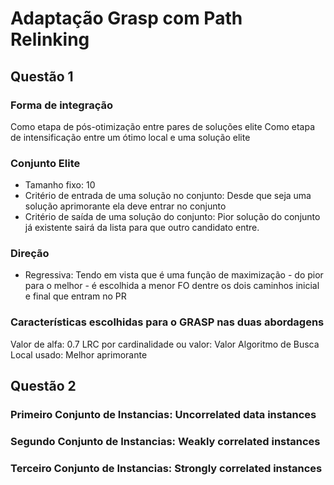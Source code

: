 # Adaptação Grasp com Path Relinking 

## Questão 1
### Forma de integração
 Como etapa de pós-otimização entre pares de soluções elite
 Como etapa de intensificação entre um ótimo local e uma solução elite
### Conjunto Elite
 - Tamanho fixo: 10
 - Critério de entrada de uma solução no conjunto: Desde que seja uma solução aprimorante ela deve entrar no conjunto
 - Critério de saída de uma solução do conjunto: Pior solução do conjunto já existente sairá da lista para que outro candidato entre.
### Direção
- Regressiva: Tendo em vista que é uma função de maximização - do pior para o melhor - é escolhida a menor FO dentre os dois caminhos inicial e final que entram no PR
 
### Características escolhidas para o GRASP nas duas abordagens
 Valor de alfa: 0.7
 LRC por cardinalidade ou valor: Valor
 Algoritmo de Busca Local usado:  Melhor aprimorante

## Questão 2

### Primeiro Conjunto de Instancias: Uncorrelated data instances

### Segundo Conjunto de Instancias: Weakly correlated instances

### Terceiro Conjunto de Instancias: Strongly correlated instances